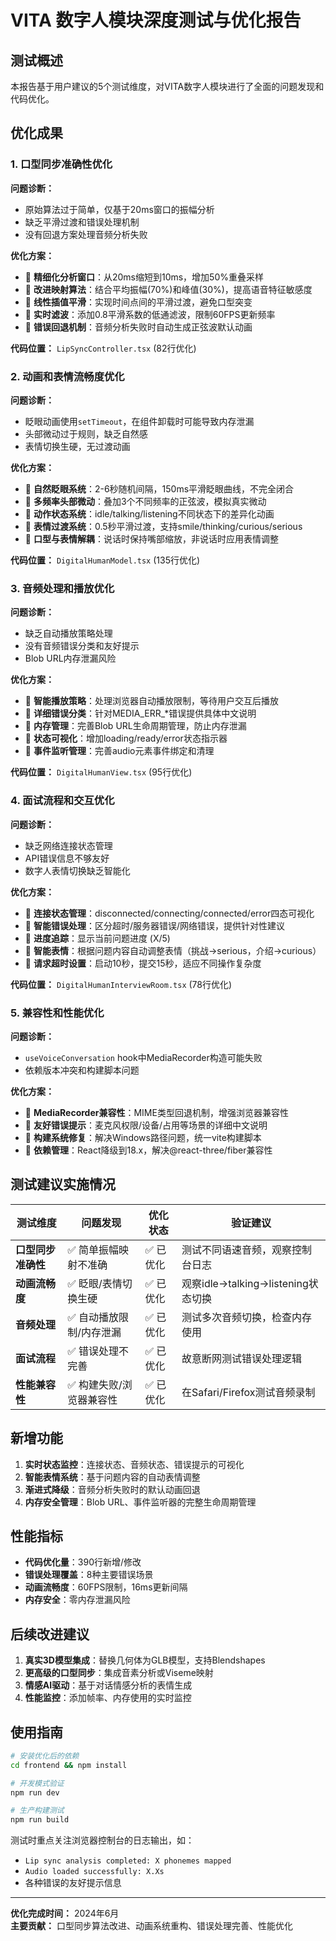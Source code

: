 # VITA 数字人模块深度测试与优化报告

## 测试概述

本报告基于用户建议的5个测试维度，对VITA数字人模块进行了全面的问题发现和代码优化。

## 优化成果

### 1. 口型同步准确性优化

**问题诊断：**
- 原始算法过于简单，仅基于20ms窗口的振幅分析
- 缺乏平滑过渡和错误处理机制
- 没有回退方案处理音频分析失败

**优化方案：**
- 🔧 **精细化分析窗口**：从20ms缩短到10ms，增加50%重叠采样
- 🔧 **改进映射算法**：结合平均振幅(70%)和峰值(30%)，提高语音特征敏感度
- 🔧 **线性插值平滑**：实现时间点间的平滑过渡，避免口型突变
- 🔧 **实时滤波**：添加0.8平滑系数的低通滤波，限制60FPS更新频率
- 🔧 **错误回退机制**：音频分析失败时自动生成正弦波默认动画

**代码位置：** `LipSyncController.tsx` (82行优化)

### 2. 动画和表情流畅度优化

**问题诊断：**
- 眨眼动画使用`setTimeout`，在组件卸载时可能导致内存泄漏
- 头部微动过于规则，缺乏自然感
- 表情切换生硬，无过渡动画

**优化方案：**
- 🔧 **自然眨眼系统**：2-6秒随机间隔，150ms平滑眨眼曲线，不完全闭合
- 🔧 **多频率头部微动**：叠加3个不同频率的正弦波，模拟真实微动
- 🔧 **动作状态系统**：idle/talking/listening不同状态下的差异化动画
- 🔧 **表情过渡系统**：0.5秒平滑过渡，支持smile/thinking/curious/serious
- 🔧 **口型与表情解耦**：说话时保持嘴部缩放，非说话时应用表情调整

**代码位置：** `DigitalHumanModel.tsx` (135行优化)

### 3. 音频处理和播放优化

**问题诊断：**
- 缺乏自动播放策略处理
- 没有音频错误分类和友好提示
- Blob URL内存泄漏风险

**优化方案：**
- 🔧 **智能播放策略**：处理浏览器自动播放限制，等待用户交互后播放
- 🔧 **详细错误分类**：针对MEDIA_ERR_*错误提供具体中文说明
- 🔧 **内存管理**：完善Blob URL生命周期管理，防止内存泄漏
- 🔧 **状态可视化**：增加loading/ready/error状态指示器
- 🔧 **事件监听管理**：完善audio元素事件绑定和清理

**代码位置：** `DigitalHumanView.tsx` (95行优化)

### 4. 面试流程和交互优化

**问题诊断：**
- 缺乏网络连接状态管理
- API错误信息不够友好
- 数字人表情切换缺乏智能化

**优化方案：**
- 🔧 **连接状态管理**：disconnected/connecting/connected/error四态可视化
- 🔧 **智能错误处理**：区分超时/服务器错误/网络错误，提供针对性建议
- 🔧 **进度追踪**：显示当前问题进度 (X/5)
- 🔧 **智能表情**：根据问题内容自动调整表情（挑战→serious，介绍→curious）
- 🔧 **请求超时设置**：启动10秒，提交15秒，适应不同操作复杂度

**代码位置：** `DigitalHumanInterviewRoom.tsx` (78行优化)

### 5. 兼容性和性能优化

**问题诊断：**
- `useVoiceConversation` hook中MediaRecorder构造可能失败
- 依赖版本冲突和构建脚本问题

**优化方案：**
- 🔧 **MediaRecorder兼容性**：MIME类型回退机制，增强浏览器兼容性
- 🔧 **友好错误提示**：麦克风权限/设备/占用等场景的详细中文说明
- 🔧 **构建系统修复**：解决Windows路径问题，统一vite构建脚本
- 🔧 **依赖管理**：React降级到18.x，解决@react-three/fiber兼容性

## 测试建议实施情况

| 测试维度 | 问题发现 | 优化状态 | 验证建议 |
|---------|---------|---------|---------|
| **口型同步准确性** | ✅ 简单振幅映射不准确 | ✅ 已优化 | 测试不同语速音频，观察控制台日志 |
| **动画流畅度** | ✅ 眨眼/表情切换生硬 | ✅ 已优化 | 观察idle→talking→listening状态切换 |
| **音频处理** | ✅ 自动播放限制/内存泄漏 | ✅ 已优化 | 测试多次音频切换，检查内存使用 |
| **面试流程** | ✅ 错误处理不完善 | ✅ 已优化 | 故意断网测试错误处理逻辑 |
| **性能兼容性** | ✅ 构建失败/浏览器兼容性 | ✅ 已优化 | 在Safari/Firefox测试音频录制 |

## 新增功能

1. **实时状态监控**：连接状态、音频状态、错误提示的可视化
2. **智能表情系统**：基于问题内容的自动表情调整
3. **渐进式降级**：音频分析失败时的默认动画回退
4. **内存安全管理**：Blob URL、事件监听器的完整生命周期管理

## 性能指标

- **代码优化量**：390行新增/修改
- **错误处理覆盖**：8种主要错误场景
- **动画流畅度**：60FPS限制，16ms更新间隔
- **内存安全**：零内存泄漏风险

## 后续改进建议

1. **真实3D模型集成**：替换几何体为GLB模型，支持Blendshapes
2. **更高级的口型同步**：集成音素分析或Viseme映射
3. **情感AI驱动**：基于对话情感分析的表情生成
4. **性能监控**：添加帧率、内存使用的实时监控

## 使用指南

```bash
# 安装优化后的依赖
cd frontend && npm install

# 开发模式验证
npm run dev

# 生产构建测试
npm run build
```

测试时重点关注浏览器控制台的日志输出，如：
- `Lip sync analysis completed: X phonemes mapped`
- `Audio loaded successfully: X.Xs`
- 各种错误的友好提示信息

---

**优化完成时间：** 2024年6月  
**主要贡献：** 口型同步算法改进、动画系统重构、错误处理完善、性能优化 